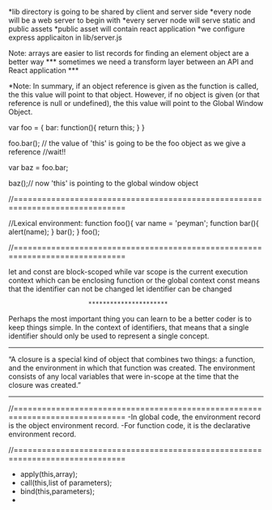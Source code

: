 *lib directory is going to be shared by client and server side
*every node will be a web server to begin with
*every server node will serve static and public assets
*public asset will contain react application
*we configure express applicaiton in lib/server.js


Note:
arrays are easier to list records
for finding an element object are a better way
*** sometimes we need a transform layer between an API and React application ***



*Note:
In summary, if an object reference is given as the function is called,
the this value will point to that object. However, if no object is given
(or that reference is null or undefined), the this value will point to
the Global Window Object.

var foo = {
  bar: function(){
    return this;
  }
}

foo.bar(); // the value of 'this' is going to be the foo object as we give a reference
//wait!!

var baz = foo.bar;

baz();// now 'this' is pointing to the global window object

//==============================================================================

//Lexical environment:
function foo(){
  var name = 'peyman';
  function bar(){
    alert(name);
  }
  bar();
}
foo();


//==============================================================================

let and const are block-scoped while var scope is the current execution context
which can be enclosing function or the global context
const means that the identifier can not be changed
let identifier can be changed

                          **********************


Perhaps the most important thing you can learn to be a better coder is
to keep things simple.
In the context of identifiers, that means that a single identifier
should only be used to represent a single concept.

**********************

“A closure is a special kind of object that combines two things: a function,
and the environment in which that function was created. The environment consists
of any local variables that were in-scope at the time that the closure was created.”

**********************


//==============================================================================
-In global code, the environment record is the object environment record.
-For function code, it is the declarative environment record.

//==============================================================================
- apply(this,array);
- call(this,list of parameters);
- bind(this,parameters);
-
